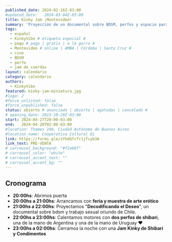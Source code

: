 ```yaml
---
published_date: 2024-02-16Z-03:00
#updated_date:   2024-03-04Z-03:00
title: Kinky Jam ¡Montevideo!
summary: 'Proyección de un documental sobre BDSM, perfos y espacio para jammear shibari ❤'
tags:
  - español
  - KinkyVibe # etiqueta especial #
  - pago # pago | gratis | a la gorra #
  - Montevideo # online | AMBA | Córdoba | Santa Cruz #
  - cine
  - BDSM
  - perfo
  - jam de cuerdas
layout: calendario
category: calendario
authors:
  - KinkyVibe
featured: kinky-jam-miniatura.jpg
#logo: 2
#force_unlisted: false
#force_unpublished: false
status: abierto # anunciado | abierto | agotadas | cancelado #
# opening_date: 2023-10-20Z-03:00
start: 2024-04-27T20:00-03:00
end:   2024-04-28T02:00-03:00
#location: Thames 240, Ciudad Autónoma de Buenos Aires
#location_name: Cooperativa Cultural Qi
link: https://forms.gle/zYkdQfcTr1jfcyb3A
link_text: PRE-VENTA
# carrousel_background: "#f2a68f"
# carrousel_color: "white"
# carrousel_accent_text: ""
# carrousel_accent_bg: ""
---
```


## Cronograma
- **20:00hs**: Abrimos puerta
- **20:00hs a 21:00hs**: Arrancamos con **feria y muestra de arte erótico** 
- **21:00hs a 22:00hs**: Proyectamos "**Decodificando el Deseo**", un documental sobre bdsm y trabajo sexual oriundo de Chile.
- **22:00hs a 23:00hs**: Calentamos motores con **dos perfos de shibari**, una de la mano de Argentina y una de la mano de Uruguay ❤
- **23:00hs a 02:00hs**: Cerramos la noche con una **Jam Kinky de Shibari y Condimentos**
